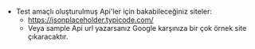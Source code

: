 - Test amaçlı oluşturulmuş Api'ler için bakabileceğiniz siteler: 
  - https://jsonplaceholder.typicode.com/
  - Veya sample Api url yazarsanız Google karşınıza bir çok örnek site çıkaracaktır.